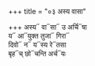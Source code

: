 +++
title = "०३ अस्य वासा"

+++
अस्य᳓ वा᳓सा᳓ उ अर्चि᳓षा  
य᳓ आ᳓युक्त तुजा᳓ गिरा᳓  
दिवो᳓ न᳓ य᳓स्य रे᳓तसा  
बृह᳓च् छो᳓चन्ति अर्च᳓यः